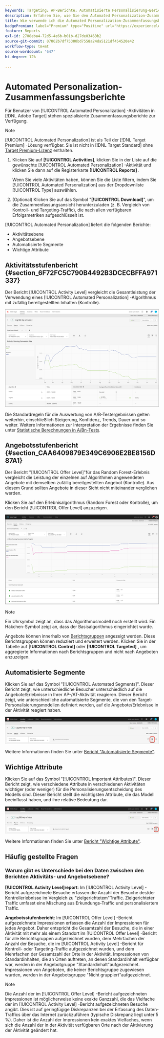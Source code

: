 ```yaml
---
keywords: Targeting; AP-Berichte; Automatisierte Personalisierung-Berichte; Aktivitätsstufenbericht; Angebotsebene-Bericht; Angebotsdetailbericht; FAQ
description: Erfahren Sie, wie Sie den Automated Personalization-Zusammenfassungsbericht in Adobe Target interpretieren. Sie können von diesem Bericht aus zu den Berichten "Automatisierte Segmente"und "Wichtige Attribute"wechseln.
title: Wie verwende ich die Automated Personalization-Zusammenfassungsberichte?
badgePremium: label="Premium" type="Positive" url="https://experienceleague.adobe.com/docs/target/using/introduction/intro.html?lang=en#premium newtab=true" tooltip="Erfahren Sie, was in Target Premium enthalten ist."
feature: Reports
exl-id: 2708eba4-72d5-4e6b-b01b-d27de03463b2
source-git-commit: 07062b7df75300bd7558a24da5121df454520e42
workflow-type: tm+mt
source-wordcount: '647'
ht-degree: 12%

---
```


# Automated Personalization-Zusammenfassungsberichte

Für Benutzer von [!UICONTROL Automated Personalization] -Aktivitäten in [!DNL Adobe Target] stehen spezialisierte Zusammenfassungsberichte zur Verfügung.

>[!NOTE]
>
>[!UICONTROL Automated Personalization] ist als Teil der [!DNL Target Premium] -Lösung verfügbar. Sie ist nicht in [!DNL Target Standard] ohne [Target Premium-Lizenz](/help/main/c-intro/intro.md#premium) enthalten.

1. Klicken Sie auf **[!UICONTROL Activities]**, klicken Sie in der Liste auf die gewünschte [!UICONTROL Automated Personalization] -Aktivität und klicken Sie dann auf die Registerkarte **[!UICONTROL Reports]** .

   Wenn Sie viele Aktivitäten haben, können Sie die Liste filtern, indem Sie [!UICONTROL Automated Personalization] aus der Dropdownliste [!UICONTROL Type] auswählen.

1. (Optional) Klicken Sie auf das Symbol &quot;**[!UICONTROL Download]**&quot;, um die Zusammenfassungsansicht herunterzuladen (z. B. Vergleich von Kontroll- und Targeting-Traffic), die nach allen verfügbaren Erfolgsmetriken aufgeschlüsselt ist.

[!UICONTROL Automated Personalization] liefert die folgenden Berichte:

* Aktivitätsebene
* Angebotsebene
* Automatisierte Segmente
* Wichtige Attribute

## Aktivitätsstufenbericht {#section_6F72FC5C790B4492B3DCECBFFA971337}

Der Bericht [!UICONTROL Activity Level] vergleicht die Gesamtleistung der Verwendung eines [!UICONTROL Automated Personalization] -Algorithmus mit zufällig bereitgestellten Inhalten (Kontrolle).

![Aktivitätsstufenbericht](/help/main/c-reports/assets/box_plot_ap.png)

Die Standardregeln für die Auswertung von A/B-Testergebnissen gelten weiterhin, einschließlich Steigerung, Konfidenz, Trends, Dauer und so weiter. Weitere Informationen zur Interpretation der Ergebnisse finden Sie unter [Statistische Berechnungen in A/Bn-Tests](/help/main/c-reports/statistical-methodology/statistical-calculations.md).

## Angebotsstufenbericht {#section_CAA6409879E349C6906E2BE8156D87A1}

Der Bericht &quot;[!UICONTROL Offer Level]&quot;für das Random Forest-Erlebnis vergleicht die Leistung der einzelnen auf Algorithmen angewendeten Angebote mit demselben zufällig bereitgestellten Angebot (Kontrolle). Aus diesem Grund sollten Angebote in dieser Sicht nicht miteinander verglichen werden.

Klicken Sie auf den Erlebnisalgorithmus (Random Forest oder Kontrolle), um den Bericht [!UICONTROL Offer Level] anzuzeigen.

![Angebotsstufenbericht in Adobe Target](/help/main/c-reports/assets/ap_OfferLevelRpt.png)

>[!NOTE]
>
>Ein Uhrsymbol zeigt an, dass das Algorithmusmodell noch erstellt wird. Ein Häkchen-Symbol zeigt an, dass der Basisalgorithmus eingerichtet wurde.

Angebote können innerhalb von [Berichtsgruppen](/help/main/c-activities/t-automated-personalization/offer-reporting-groups-in-automated-personalization.md) angezeigt werden. Diese Berichtsgruppen können reduziert und erweitert werden. Klicken Sie in der Tabelle auf **[!UICONTROL Control]** oder **[!UICONTROL Targeted]** , um aggregierte Informationen nach Berichtsgruppen und nicht nach Angeboten anzuzeigen.

## Automatisierte Segmente

Klicken Sie auf das Symbol &quot;[!UICONTROL Automated Segments]&quot;. Dieser Bericht zeigt, wie unterschiedliche Besucher unterschiedlich auf die Angebote/Erlebnisse in Ihrer AP-/AT-Aktivität reagieren. Dieser Bericht zeigt, wie unterschiedliche automatisierte Segmente, die von den Target-Personalisierungsmodellen definiert werden, auf die Angebote/Erlebnisse in der Aktivität reagiert haben.

![Symbol für automatisierte Segmente](/help/main/c-reports/assets/icon-automated-sements-ap.png)

Weitere Informationen finden Sie unter [Bericht &quot;Automatisierte Segmente&quot;](/help/main/c-reports/c-personalization-insights-reports/automated-segments-report.md).

## Wichtige Attribute

Klicken Sie auf das Symbol &quot;[!UICONTROL Important Attributes]&quot;. Dieser Bericht zeigt, wie verschiedene Attribute in verschiedenen Aktivitäten wichtiger (oder weniger) für die Personalisierungsentscheidung des Modells sind. Dieser Bericht stellt die wichtigsten Attribute, die das Modell beeinflusst haben, und ihre relative Bedeutung dar.

![Symbol &quot;Wichtige Attribute&quot;](/help/main/c-reports/assets/icon-important-attributes-ap.png)

Weitere Informationen finden Sie unter [Bericht &quot;Wichtige Attribute&quot;](/help/main/c-reports/c-personalization-insights-reports/important-attributes-report.md).

## Häufig gestellte Fragen  

### Warum gibt es Unterschiede bei den Daten zwischen den Berichten Aktivitäts- und Angebotsebene?

**[!UICONTROL Activity Level]report**: Im [!UICONTROL Activity Level] -Bericht aufgezeichnete Besuche erfassen die Anzahl der Besuche des/der Kontrollerlebnisse im Vergleich zu &quot;zielgerichtetem&quot;Traffic. Zielgerichteter Traffic umfasst eine Mischung aus Erkundungs-Traffic und personalisiertem Traffic.

**Angebotsstufenbericht**: Im [!UICONTROL Offer Level] -Bericht aufgezeichnete Impressionen erfassen die Anzahl der Impressionen für jedes Angebot. Daher entspricht die Gesamtzahl der Besuche, die in einer Aktivität mit mehr als einem Standort im [!UICONTROL Offer Level] -Bericht für alle Berichtsgruppen aufgezeichnet wurden, dem Mehrfachen der Anzahl der Besuche, die im [!UICONTROL Activity Level] -Bericht für Kontroll- oder Targeting-Traffic aufgezeichnet wurden, und dem Mehrfachen der Gesamtzahl der Orte in der Aktivität. Impressionen von Standardinhalten, die an Orten auftreten, an denen Standardinhalt verfügbar war, werden in der Angebotgruppe &quot;Standardinhalt&quot;aufgezeichnet. Impressionen von Angeboten, die keiner Berichtsgruppe zugewiesen wurden, werden in der Angebotsgruppe &quot;Nicht gruppiert&quot;aufgezeichnet.

>[!NOTE]
>
>Die Anzahl der im [!UICONTROL Offer Level] -Bericht aufgezeichneten Impressionen ist möglicherweise keine exakte Ganzzahl, die das Vielfache der im [!UICONTROL Activity Level] -Bericht aufgezeichneten Besuche angibt. Dies ist auf geringfügige Diskrepanzen bei der Erfassung des Daten-Traffics über das Internet zurückzuführen (typische Diskrepanz liegt unter 5 %). Daher ist die Anzahl der Impressionen kein exaktes Vielfaches, wenn sich die Anzahl der in der Aktivität verfügbaren Orte nach der Aktivierung der Aktivität geändert hat.

